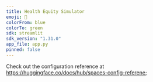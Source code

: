 ```yaml
---
title: Health Equity Simulator
emoji: 🏥
colorFrom: blue
colorTo: green
sdk: streamlit
sdk_version: "1.31.0"
app_file: app.py
pinned: false
---
```


Check out the configuration reference at https://huggingface.co/docs/hub/spaces-config-referene;
